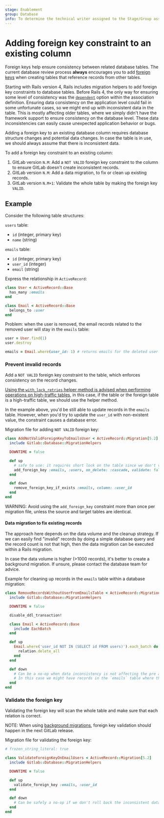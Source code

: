 ```yaml
---
stage: Enablement
group: Database
info: To determine the technical writer assigned to the Stage/Group associated with this page, see https://about.gitlab.com/handbook/engineering/ux/technical-writing/#assignments
---
```


# Adding foreign key constraint to an existing column

Foreign keys help ensure consistency between related database tables. The current database review process **always** encourages you to add [foreign keys](../foreign_keys.md) when creating tables that reference records from other tables.

Starting with Rails version 4, Rails includes migration helpers to add foreign key constraints to database tables. Before Rails 4, the only way for ensuring some level of consistency was the [`dependent`](https://guides.rubyonrails.org/association_basics.html#options-for-belongs-to-dependent) option within the association definition. Ensuring data consistency on the application level could fail in some unfortunate cases, so we might end up with inconsistent data in the table. This is mostly affecting older tables, where we simply didn't have the framework support to ensure consistency on the database level. These data inconsistencies can easily cause unexpected application behavior or bugs.

Adding a foreign key to an existing database column requires database structure changes and potential data changes. In case the table is in use, we should always assume that there is inconsistent data.

To add a foreign key constraint to an existing column:

1. GitLab version `N.M`: Add a `NOT VALID` foreign key constraint to the column to ensure GitLab doesn't create inconsistent records.
1. GitLab version `N.M`: Add a data migration, to fix or clean up existing records.
1. GitLab version `N.M+1`: Validate the whole table by making the foreign key `VALID`.

## Example

Consider the following table structures:

`users` table:

- `id` (integer, primary key)
- `name` (string)

`emails` table:

- `id` (integer, primary key)
- `user_id` (integer)
- `email` (string)

Express the relationship in `ActiveRecord`:

```ruby
class User < ActiveRecord::Base
  has_many :emails
end

class Email < ActiveRecord::Base
  belongs_to :user
end
```

Problem: when the user is removed, the email records related to the removed user will stay in the `emails` table:

```ruby
user = User.find(1)
user.destroy

emails = Email.where(user_id: 1) # returns emails for the deleted user
```

### Prevent invalid records

Add a `NOT VALID` foreign key constraint to the table, which enforces consistency on the record changes.

[Using the `with_lock_retries` helper method is advised when performing operations on high-traffic tables](../migration_style_guide.md#when-to-use-the-helper-method),
in this case, if the table or the foreign table is a high-traffic table, we should use the helper method.

In the example above, you'd be still able to update records in the `emails` table. However, when you'd try to update the `user_id` with non-existent value, the constraint causes a database error.

Migration file for adding `NOT VALID` foreign key:

```ruby
class AddNotValidForeignKeyToEmailsUser < ActiveRecord::Migration[5.2]
  include Gitlab::Database::MigrationHelpers

  DOWNTIME = false

  def up
    # safe to use: it requires short lock on the table since we don't validate the foreign key
    add_foreign_key :emails, :users, on_delete: :cascade, validate: false
  end

  def down
    remove_foreign_key_if_exists :emails, column: :user_id
  end
end
```

WARNING:
Avoid using the `add_foreign_key` constraint more than once per migration file, unless the source and target tables are identical.

#### Data migration to fix existing records

The approach here depends on the data volume and the cleanup strategy. If we can easily find "invalid" records by doing a simple database query and the record count is not that high, then the data migration can be executed within a Rails migration.

In case the data volume is higher (>1000 records), it's better to create a background migration. If unsure, please contact the database team for advice.

Example for cleaning up records in the `emails` table within a database migration:

```ruby
class RemoveRecordsWithoutUserFromEmailsTable < ActiveRecord::Migration[5.2]
  include Gitlab::Database::MigrationHelpers

  DOWNTIME = false

  disable_ddl_transaction!

  class Email < ActiveRecord::Base
    include EachBatch
  end

  def up
    Email.where('user_id NOT IN (SELECT id FROM users)').each_batch do |relation|
      relation.delete_all
    end
  end

  def down
    # Can be a no-op when data inconsistency is not affecting the pre and post deployment version of the application.
    # In this case we might have records in the `emails` table where the associated record in the `users` table is not there anymore.
  end
end
```

### Validate the foreign key

Validating the foreign key will scan the whole table and make sure that each relation is correct.

NOTE:
When using [background migrations](../background_migrations.md), foreign key validation should happen in the next GitLab release.

Migration file for validating the foreign key:

```ruby
# frozen_string_literal: true

class ValidateForeignKeyOnEmailUsers < ActiveRecord::Migration[5.2]
  include Gitlab::Database::MigrationHelpers

  DOWNTIME = false

  def up
    validate_foreign_key :emails, :user_id
  end

  def down
    # Can be safely a no-op if we don't roll back the inconsistent data.
  end
end
```
